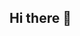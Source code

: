 ## Hi there 👋

<!--
**femignon/femignon** is a ✨ _special_ ✨ repository because its `README.md` (this file) appears on your GitHub profile.

Here are some ideas to get you started:

- 🔭 I’m currently at the EPFL
- 🌱 I’m currently learning Java

